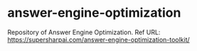 # answer-engine-optimization
Repository of Answer Engine Optimization. Ref URL: https://supersharpai.com/answer-engine-optimization-toolkit/

